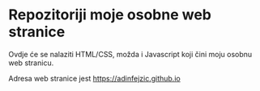# Repozitoriji moje osobne web stranice

Ovdje će se nalaziti HTML/CSS, možda i Javascript koji čini moju osobnu web stranicu.

Adresa web stranice jest https://adinfejzic.github.io
